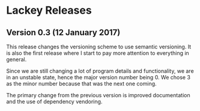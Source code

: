 Lackey Releases
================

## Version 0.3 (12 January 2017)
This release changes the versioning scheme to use semantic versioning.
It is also the first release where I start to pay more attention to
everything in general.

Since we are still changing a lot of program details and functionality, we are
in an unstable state, hence the major version number being 0. We chose 3 as the
minor number because that was the next one coming.

The primary change from the previous version is improved documentation
and the use of dependency vendoring.
